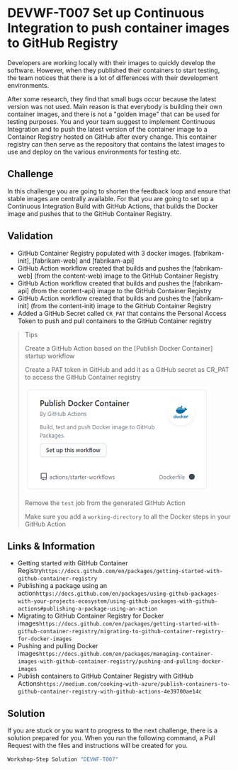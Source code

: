 # DEVWF-T007 Set up Continuous Integration to push container images to GitHub Registry

Developers are working locally with their images to quickly develop the software. However, when they published their containers to start testing, the team notices that there is a lot of differences with their development environments. 

After some research, they find that small bugs occur because the latest version was not used. Main reason is that everybody is building their own container images, and there is not a "golden image" that can be used for testing purposes. You and your team suggest to implement Continuous Integration and to push the latest version of the container image to a Container Registry hosted on GitHub after every change. This container registry can then serve as the repository that contains the latest images to use and deploy on the various environments for testing etc.

## Challenge

In this challenge you are going to shorten the feedback loop and ensure that stable images are centrally available. For that you are going to set up a Continuous Integration Build with GitHub Actions, that builds the Docker image and pushes that to the GitHub Container Registry. 

## Validation

* GitHub Container Registry populated with 3 docker images. [fabrikam-init], [fabrikam-web] and [fabrikam-api]
* GitHub Action workflow created that builds and pushes the [fabrikam-web] (from the content-web) image to the GitHub Container Registry
* GitHub Action workflow created that builds and pushes the [fabrikam-api] (from the content-api) image to the GitHub Container Registry
* GitHub Action workflow created that builds and pushes the [fabrikam-init] (from the content-init) image to the GitHub Container Registry
* Added a GitHub Secret called `CR_PAT` that contains the Personal Access Token to push and pull containers to the GitHub Container registry

> Tips
>
> Create a GitHub Action based on the [Publish Docker Container] startup workflow
>
> Create a PAT token in GitHub and add it as a GitHub secret as CR_PAT to access the GitHub Container registry
>
> ![](https://raw.githubusercontent.com/CloudLabsAI-Azure/AIW-DevOps/main/Assets/GithubAction-DockerPublish.png)
>
> Remove the `test` job from the generated GitHub Action
>
> Make sure you add a `working-directory` to all the Docker steps in your GitHub Action

## Links & Information

* Getting started with GitHub Container Registry```https://docs.github.com/en/packages/getting-started-with-github-container-registry```
* Publishing a package using an action```https://docs.github.com/en/packages/using-github-packages-with-your-projects-ecosystem/using-github-packages-with-github-actions#publishing-a-package-using-an-action```
* Migrating to GitHub Container Registry for Docker images```https://docs.github.com/en/packages/getting-started-with-github-container-registry/migrating-to-github-container-registry-for-docker-images```
* Pushing and pulling Docker images```https://docs.github.com/en/packages/managing-container-images-with-github-container-registry/pushing-and-pulling-docker-images```
* Publish containers to GitHub Container Registry with GitHub Actions```https://medium.com/cooking-with-azure/publish-containers-to-github-container-registry-with-github-actions-4e39700ae14c```

## Solution

If you are stuck or you want to progress to the next challenge, there is a solution prepared for you. When you run the following command, a Pull Request with the files and instructions will be created for you. 

```powershell
Workshop-Step Solution "DEVWF-T007"
```
